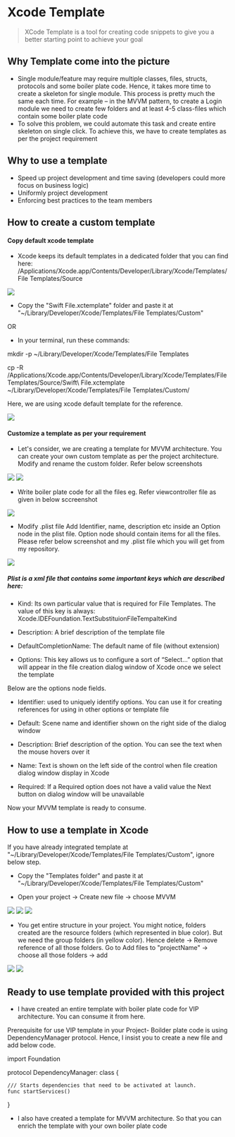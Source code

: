 # Xcode Template
> XCode Template is a tool for creating code snippets to give you a better starting point to achieve your goal


## Why Template come into the picture

- Single module/feature may require multiple classes, files, structs, protocols and some boiler plate code. Hence, it takes more time to create a skeleton for single module. This process is pretty much the same each time. For example – in the MVVM pattern, to create a Login module we need to create few folders and at least 4-5 class-files which contain some boiler plate code
- To solve this problem, we could automate this task and create entire skeleton on single click. To achieve this, we have to create templates as per the project requirement

## Why to use a template

- Speed up project development and time saving (developers could more focus on business logic)
- Uniformly project development
- Enforcing best practices to the team members

## How to create a custom template

#### Copy default xcode template
- Xcode keeps its default templates in a dedicated folder that you can find here:
/Applications/Xcode.app/Contents/Developer/Library/Xcode/Templates/File Templates/Source

![](screen1.png)

- Copy the "Swift File.xctemplate" folder and paste it at "~/Library/Developer/Xcode/Templates/File Templates/Custom"

OR

 - In your terminal, run these commands:

mkdir -p ~/Library/Developer/Xcode/Templates/File Templates

cp -R /Applications/Xcode.app/Contents/Developer/Library/Xcode/Templates/File Templates/Source/Swift\ File.xctemplate ~/Library/Developer/Xcode/Templates/File Templates/Custom/

Here, we are using xcode default template for the reference. 

![](screen2.png)

#### Customize a template as per your requirement
- Let's consider, we are creating a template for MVVM architecture. You can create your own custom template as per the project architecture.
Modify and rename the custom folder. Refer below screenshots
 
 ![](screen3.png)
 ![](screen4.png)

- Write boiler plate code for all the files
eg. Refer viewcontroller file as given in below sccreenshot

![](screen5.png)

- Modify .plist file
Add Identifier, name, description etc inside an Option node in the plist file. Option node should contain items for all the files.
Please refer below screenshot and my .plist file which you will get from my repository. 

![](screen6.png)

##### Plist is a xml file that contains some important keys which are described here:

- Kind: Its own particular value that is required for File Templates. The value of this key is always: Xcode.IDEFoundation.TextSubstituionFileTempalteKind

- Description: A brief description of the template file

- DefaultCompletionName: The default name of file (without extension)

- Options: This key allows us to configure a sort of “Select…” option that will appear in the file creation dialog window of Xcode once we select the template

Below are the options node fields.

- Identifier: used to uniquely identify options. You can use it for creating references for using in other options or template file

- Default: Scene name and identifier shown on the right side of the dialog window

- Description: Brief description of the option. You can see the text when the mouse hovers over it

- Name: Text is shown on the left side of the control  when file creation dialog window display in Xcode

- Required: If a Required option does not have a valid value the Next button on dialog window will be unavailable

Now your MVVM template is ready to consume.

## How to use a template in Xcode

 If you have already integrated template at "~/Library/Developer/Xcode/Templates/File Templates/Custom", ignore below step.

- Copy the "Templates folder" and paste it at "~/Library/Developer/Xcode/Templates/File Templates/Custom"

- Open your project -> Create new file -> choose MVVM 

![](screen7.png)
![](screen8.png)
![](screen9.png)

- You get entire structure in your project. You might notice, folders created are the resource folders (which represented in blue color). But we need the group folders (in yellow color). Hence delete -> Remove reference of all those folders. Go to Add files to "projectName" -> choose all those folders -> add

![](screen10.png)
![](screen11.png)

## Ready to use template provided with this project

- I have created an entire template with boiler plate code for VIP architecture. You can consume it from here. 

Prerequisite for use VIP template in your Project- Boilder plate code is using DependencyManager protocol. Hence, I insist you to create a new file and add below code.

import Foundation

protocol DependencyManager: class {

    /// Starts dependencies that need to be activated at launch.
    func startServices()
    

}


- I also have created a template for MVVM architecture. So that you can enrich the template with your own boiler plate code


